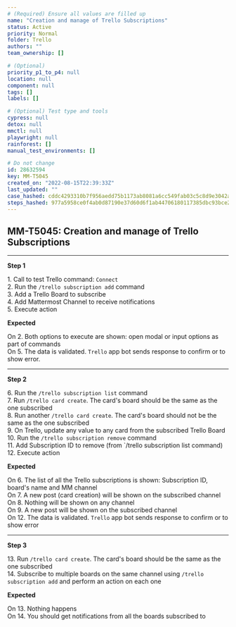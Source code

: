 ```yaml
---
# (Required) Ensure all values are filled up
name: "Creation and manage of Trello Subscriptions"
status: Active
priority: Normal
folder: Trello
authors: ""
team_ownership: []

# (Optional)
priority_p1_to_p4: null
location: null
component: null
tags: []
labels: []

# (Optional) Test type and tools
cypress: null
detox: null
mmctl: null
playwright: null
rainforest: []
manual_test_environments: []

# Do not change
id: 28632594
key: MM-T5045
created_on: "2022-08-15T22:39:33Z"
last_updated: ""
case_hashed: cddc4293310b7f956aedd75b1173ab8081a6cc549fab03c5c8d9e3042ac7381eb461157303ebfb4bd19057d4be92c628
steps_hashed: 977a5958ce0f4ab0d87190e37d60d6f1ab44706180117385dbc93bce29e0ec1e6188539f1da2bb3b93057f7e8723e1f1
---
```


<!-- (Auto-generated) Based on frontmatter's "key" and "name" -->

## MM-T5045: Creation and manage of Trello Subscriptions

---

**Step 1**

1\. Call to test Trello command: `Connect`\
2\. Run the `/trello subscription add` command\
3\. Add a Trello Board to subscribe\
4\. Add Mattermost Channel to receive notifications\
5\. Execute action

**Expected**

On 2. Both options to execute are shown: open modal or input options as part of commands\
On 5. The data is validated. `Trello` app bot sends response to confirm or to show error.

---

**Step 2**

6\. Run the `/trello subscription list` command\
7\. Run `/trello card create`. The card's board should be the same as the one subscribed\
8\. Run another `/trello card create`. The card's board should not be the same as the one subscribed\
9\. On Trello, update any value to any card from the subscribed Trello Board\
10\. Run the `/trello subscription remove` command\
11\. Add Subscription ID to remove (from \`/trello subscription list command)\
12\. Execute action

**Expected**

On 6. The list of all the Trello subscriptions is shown: Subscription ID, board's name and MM channel\
On 7. A new post (card creation) will be shown on the subscribed channel\
On 8. Nothing will be shown on any channel\
On 9. A new post will be shown on the subscribed channel\
On 12. The data is validated. `Trello` app bot sends response to confirm or to show error

---

**Step 3**

13\. Run `/trello card create`. The card's board should be the same as the one subscribed\
14\. Subscribe to multiple boards on the same channel using `/trello subscription add` and perform an action on each one

**Expected**

On 13. Nothing happens\
On 14. You should get notifications from all the boards subscribed to

